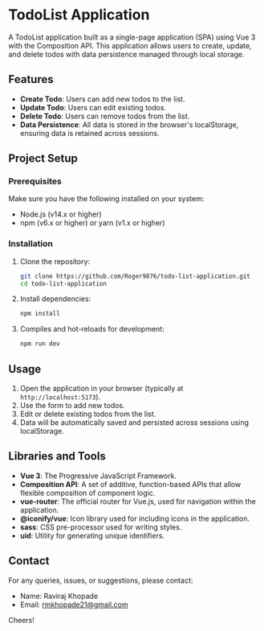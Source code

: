 # TodoList Application

A TodoList application built as a single-page application (SPA) using Vue 3 with the Composition API. This application allows users to create, update, and delete todos with data persistence managed through local storage.

## Features

- **Create Todo**: Users can add new todos to the list.
- **Update Todo**: Users can edit existing todos.
- **Delete Todo**: Users can remove todos from the list.
- **Data Persistence**: All data is stored in the browser's localStorage, ensuring data is retained across sessions.

## Project Setup

### Prerequisites

Make sure you have the following installed on your system:

- Node.js (v14.x or higher)
- npm (v6.x or higher) or yarn (v1.x or higher)

### Installation

1. Clone the repository:

   ```bash
   git clone https://github.com/Roger9876/todo-list-application.git
   cd todo-list-application
   ```

2. Install dependencies:

   ```bash
   npm install
   ```

3. Compiles and hot-reloads for development:

    ```bash
    npm run dev
    ```

## Usage

1. Open the application in your browser (typically at `http://localhost:5173`).
2. Use the form to add new todos.
3. Edit or delete existing todos from the list.
4. Data will be automatically saved and persisted across sessions using localStorage.

## Libraries and Tools

- **Vue 3**: The Progressive JavaScript Framework.
- **Composition API**: A set of additive, function-based APIs that allow flexible composition of component logic.
- **vue-router**: The official router for Vue.js, used for navigation within the application.
- **@iconify/vue**: Icon library used for including icons in the application.
- **sass**: CSS pre-processor used for writing styles.
- **uid**: Utility for generating unique identifiers.

## Contact

For any queries, issues, or suggestions, please contact:

- Name: Raviraj Khopade
- Email: <rmkhopade21@gmail.com>

Cheers!
